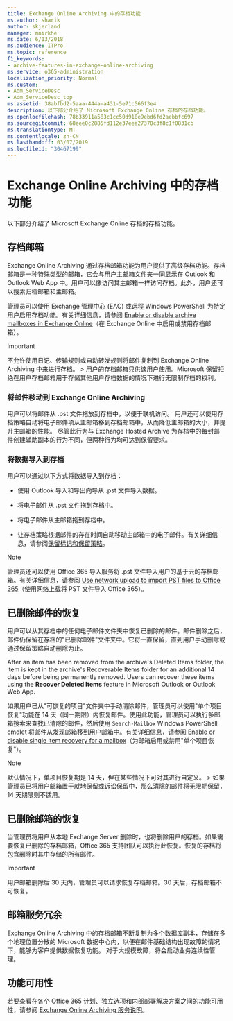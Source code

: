 ```yaml
---
title: Exchange Online Archiving 中的存档功能
ms.author: sharik
author: skjerland
manager: mnirkhe
ms.date: 6/13/2018
ms.audience: ITPro
ms.topic: reference
f1_keywords:
- archive-features-in-exchange-online-archiving
ms.service: o365-administration
localization_priority: Normal
ms.custom:
- Adm_ServiceDesc
- Adm_ServiceDesc_top
ms.assetid: 38abfbd2-5aaa-444a-a431-5e71c566f3e4
description: 以下部分介绍了 Microsoft Exchange Online 存档的存档功能。
ms.openlocfilehash: 78b33911a583c1cc50d910e9ebd6fd2aebbfc697
ms.sourcegitcommit: 68eee0c2885fd112e37eea27370c3f8c1f0831cb
ms.translationtype: MT
ms.contentlocale: zh-CN
ms.lasthandoff: 03/07/2019
ms.locfileid: "30467199"
---
```

# <a name="archive-features-in-exchange-online-archiving"></a>Exchange Online Archiving 中的存档功能

以下部分介绍了 Microsoft Exchange Online 存档的存档功能。
  
## <a name="archive-mailbox"></a>存档邮箱

Exchange Online Archiving 通过存档邮箱功能为用户提供了高级存档功能。存档邮箱是一种特殊类型的邮箱，它会与用户主邮箱文件夹一同显示在 Outlook 和 Outlook Web App 中。用户可以像访问其主邮箱一样访问存档。此外，用户还可以搜索归档邮箱和主邮箱。
  
管理员可以使用 Exchange 管理中心 (EAC) 或远程 Windows PowerShell 为特定用户启用存档功能。有关详细信息，请参阅 [Enable or disable archive mailboxes in Exchange Online](https://go.microsoft.com/fwlink/p/?LinkId=404425)（在 Exchange Online 中启用或禁用存档邮箱）。
  
> [!IMPORTANT]
>  不允许使用日记、传输规则或自动转发规则将邮件复制到 Exchange Online Archiving 中来进行存档。 >  用户的存档邮箱只供该用户使用。Microsoft 保留拒绝在用户存档邮箱用于存储其他用户存档数据的情况下进行无限制存档的权利。 
  
### <a name="move-messages-to-exchange-online-archiving"></a>将邮件移动到 Exchange Online Archiving

用户可以将邮件从 .pst 文件拖放到存档中，以便于联机访问。 用户还可以使用存档策略自动将电子邮件项从主邮箱移到存档邮箱中，从而降低主邮箱的大小，并提升主邮箱的性能。 尽管此行为与 Exchange Hosted Archive 为存档中的每封邮件创建辅助副本的行为不同，但两种行为均可达到保留要求。 
  
### <a name="import-data-to-the-archive"></a>将数据导入到存档

用户可以通过以下方式将数据导入到存档：
  
- 使用 Outlook 导入和导出向导从 .pst 文件导入数据。
    
- 将电子邮件从 .pst 文件拖到存档中。
    
- 将电子邮件从主邮箱拖到存档中。
    
- 让存档策略根据邮件的存在时间自动移动主邮箱中的电子邮件。有关详细信息，请参阅[保留标记和保留策略](https://go.microsoft.com/fwlink/p/?LinkId=314153)。
    
> [!NOTE]
> 管理员还可以使用 Office 365 导入服务将 .pst 文件导入用户的基于云的存档邮箱。有关详细信息，请参阅 [Use network upload to import PST files to Office 365](https://go.microsoft.com/fwlink/p/?linkid=823074)（使用网络上载将 PST 文件导入 Office 365）。 
  
## <a name="deleted-item-recovery"></a>已删除邮件的恢复

用户可以从其存档中的任何电子邮件文件夹中恢复已删除的邮件。邮件删除之后，邮件仍保留在存档的"已删除邮件"文件夹中。它将一直保留，直到用户手动删除或通过保留策略自动删除为止。
  
After an item has been removed from the archive's Deleted Items folder, the item is kept in the archive's Recoverable Items folder for an additional 14 days before being permanently removed. Users can recover these items using the **Recover Deleted Items** feature in Microsoft Outlook or Outlook Web App. 
  
如果用户已从"可恢复的项目"文件夹中手动清除邮件，管理员可以使用"单个项目恢复"功能在 14 天（同一期限）内恢复邮件。使用此功能，管理员可以执行多邮箱搜索来查找已清除的邮件，然后使用  `Search-Mailbox` Windows PowerShell cmdlet 将邮件从发现邮箱移到用户邮箱中。有关详细信息，请参阅 [Enable or disable single item recovery for a mailbox](https://go.microsoft.com/fwlink/p/?LinkId=314155)（为邮箱启用或禁用"单个项目恢复"）。
  
> [!NOTE]
>  默认情况下，单项目恢复期是 14 天，但在某些情况下可对其进行自定义。 >  如果管理员已将用户邮箱置于就地保留或诉讼保留中，那么清除的邮件将无限期保留，14 天期限则不适用。 
  
## <a name="deleted-mailbox-recovery"></a>已删除邮箱的恢复

当管理员将用户从本地 Exchange Server 删除时，也将删除用户的存档。如果需要恢复已删除的存档邮箱，Office 365 支持团队可以执行此恢复。恢复的存档将包含删除时其中存储的所有邮件。
  
> [!IMPORTANT]
> 用户邮箱删除后 30 天内，管理员可以请求恢复存档邮箱。30 天后，存档邮箱不可恢复。 
  
## <a name="mailbox-service-redundancy"></a>邮箱服务冗余

Exchange Online Archiving 中的存档邮箱不断复制为多个数据库副本，存储在多个地理位置分散的 Microsoft 数据中心内，以便在邮件基础结构出现故障的情况下，能够为客户提供数据恢复功能。 对于大规模故障，将会启动业务连续性管理。 
  
## <a name="feature-availability"></a>功能可用性

若要查看在各个 Office 365 计划、独立选项和内部部署解决方案之间的功能可用性，请参阅 [Exchange Online Archiving 服务说明](exchange-online-archiving-service-description.md)。
  
